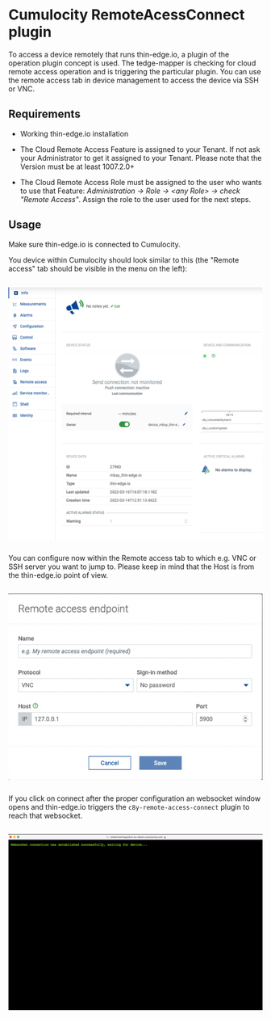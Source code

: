 # Cumulocity RemoteAcessConnect plugin

To access a device remotely that runs thin-edge.io, a plugin of the operation plugin concept is used. The tedge-mapper is checking for cloud remote access operation and is triggering the particular plugin. You can use the remote access tab in device management to access the device via SSH or VNC.

## Requirements

- Working thin-edge.io installation

- The Cloud Remote Access Feature is assigned to your Tenant. If not ask your Administrator to get it assigned to your Tenant. Please note that the Version must be at least 1007.2.0+

- The Cloud Remote Access Role must be assigned to the user who wants to use that Feature: <em>Administration &rarr; Role &rarr; &lt;any Role&gt; &rarr; check "Remote Access"</em>. Assign the role to the user used for the next steps.


## Usage

Make sure thin-edge.io is connected to Cumulocity.

You device within Cumulocity should look similar to this (the "Remote access" tab should be visible in the menu on the left):

<img class="cover-pin-left" src="images/c8y-remote-access_dm.png">

You can configure now within the Remote access tab to which e.g. VNC or SSH server you want to jump to. Please keep in mind that the Host is from the thin-edge.io point of view.

<img src="images/c8y-remote-access_endpoint.png">

If you click on connect after the proper configuration an websocket window opens and thin-edge.io triggers the <code>c8y-remote-access-connect</code> plugin to reach that websocket.

<img src="images/c8y-remote-access_websocket.png">

<style>
    img {
        margin: 2em auto;
        display: block;
    }

    img.cover-pin-left {
        object-fit: cover;
        height: 500px;
        object-position: left;
    }
</style>